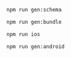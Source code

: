 ```sh 
npm run gen:schema
```

```sh 
npm run gen:bundle
```

```sh 
npm run ios
```

```sh 
npm run gen:android
```